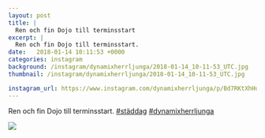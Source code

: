```yaml
---
layout: post
title: |
  Ren och fin Dojo till terminsstart
excerpt: |
  Ren och fin Dojo till terminsstart.   
date:   2018-01-14 10:11:53 +0000
categories: instagram
background: /instagram/dynamixherrljunga/2018-01-14_10-11-53_UTC.jpg
thumbnail: /instagram/dynamixherrljunga/2018-01-14_10-11-53_UTC.jpg

instagram_url: https://www.instagram.com/dynamixherrljunga/p/Bd7RKtXhHuH
---
```

Ren och fin Dojo till terminsstart. [#städdag](https://www.instagram.com/explore/tags/städdag/)  [#dynamixherrljunga](https://www.instagram.com/explore/tags/dynamixherrljunga/)



<img src='/www-dynamix-herrljunga/instagram/dynamixherrljunga/2018-01-14_10-11-53_UTC.jpg' class='img-fluid' />
